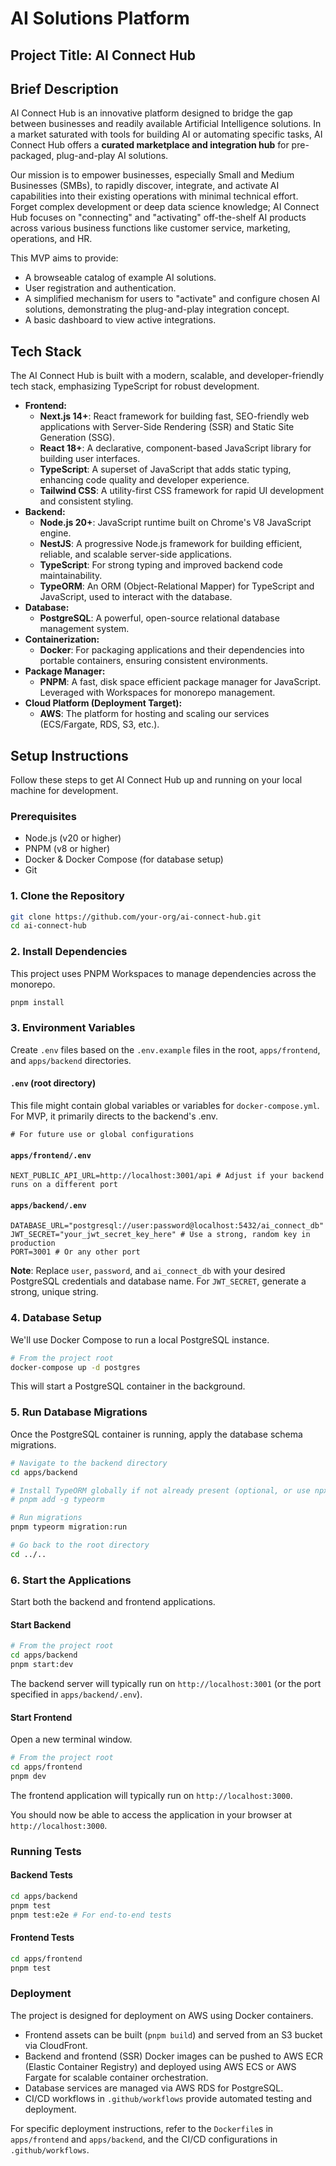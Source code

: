 # AI Solutions Platform

## Project Title: AI Connect Hub

## Brief Description

AI Connect Hub is an innovative platform designed to bridge the gap between businesses and readily available Artificial Intelligence solutions. In a market saturated with tools for building AI or automating specific tasks, AI Connect Hub offers a **curated marketplace and integration hub** for pre-packaged, plug-and-play AI solutions.

Our mission is to empower businesses, especially Small and Medium Businesses (SMBs), to rapidly discover, integrate, and activate AI capabilities into their existing operations with minimal technical effort. Forget complex development or deep data science knowledge; AI Connect Hub focuses on "connecting" and "activating" off-the-shelf AI products across various business functions like customer service, marketing, operations, and HR.

This MVP aims to provide:
*   A browseable catalog of example AI solutions.
*   User registration and authentication.
*   A simplified mechanism for users to "activate" and configure chosen AI solutions, demonstrating the plug-and-play integration concept.
*   A basic dashboard to view active integrations.

## Tech Stack

The AI Connect Hub is built with a modern, scalable, and developer-friendly tech stack, emphasizing TypeScript for robust development.

*   **Frontend:**
    *   **Next.js 14+**: React framework for building fast, SEO-friendly web applications with Server-Side Rendering (SSR) and Static Site Generation (SSG).
    *   **React 18+**: A declarative, component-based JavaScript library for building user interfaces.
    *   **TypeScript**: A superset of JavaScript that adds static typing, enhancing code quality and developer experience.
    *   **Tailwind CSS**: A utility-first CSS framework for rapid UI development and consistent styling.
*   **Backend:**
    *   **Node.js 20+**: JavaScript runtime built on Chrome's V8 JavaScript engine.
    *   **NestJS**: A progressive Node.js framework for building efficient, reliable, and scalable server-side applications.
    *   **TypeScript**: For strong typing and improved backend code maintainability.
    *   **TypeORM**: An ORM (Object-Relational Mapper) for TypeScript and JavaScript, used to interact with the database.
*   **Database:**
    *   **PostgreSQL**: A powerful, open-source relational database management system.
*   **Containerization:**
    *   **Docker**: For packaging applications and their dependencies into portable containers, ensuring consistent environments.
*   **Package Manager:**
    *   **PNPM**: A fast, disk space efficient package manager for JavaScript. Leveraged with Workspaces for monorepo management.
*   **Cloud Platform (Deployment Target):**
    *   **AWS**: The platform for hosting and scaling our services (ECS/Fargate, RDS, S3, etc.).

## Setup Instructions

Follow these steps to get AI Connect Hub up and running on your local machine for development.

### Prerequisites

*   Node.js (v20 or higher)
*   PNPM (v8 or higher)
*   Docker & Docker Compose (for database setup)
*   Git

### 1. Clone the Repository

```bash
git clone https://github.com/your-org/ai-connect-hub.git
cd ai-connect-hub
```

### 2. Install Dependencies

This project uses PNPM Workspaces to manage dependencies across the monorepo.

```bash
pnpm install
```

### 3. Environment Variables

Create `.env` files based on the `.env.example` files in the root, `apps/frontend`, and `apps/backend` directories.

#### `.env` (root directory)

This file might contain global variables or variables for `docker-compose.yml`. For MVP, it primarily directs to the backend's .env.

```
# For future use or global configurations
```

#### `apps/frontend/.env`

```
NEXT_PUBLIC_API_URL=http://localhost:3001/api # Adjust if your backend runs on a different port
```

#### `apps/backend/.env`

```
DATABASE_URL="postgresql://user:password@localhost:5432/ai_connect_db"
JWT_SECRET="your_jwt_secret_key_here" # Use a strong, random key in production
PORT=3001 # Or any other port
```
**Note**: Replace `user`, `password`, and `ai_connect_db` with your desired PostgreSQL credentials and database name. For `JWT_SECRET`, generate a strong, unique string.

### 4. Database Setup

We'll use Docker Compose to run a local PostgreSQL instance.

```bash
# From the project root
docker-compose up -d postgres
```
This will start a PostgreSQL container in the background.

### 5. Run Database Migrations

Once the PostgreSQL container is running, apply the database schema migrations.

```bash
# Navigate to the backend directory
cd apps/backend

# Install TypeORM globally if not already present (optional, or use npx)
# pnpm add -g typeorm

# Run migrations
pnpm typeorm migration:run

# Go back to the root directory
cd ../..
```

### 6. Start the Applications

Start both the backend and frontend applications.

#### Start Backend

```bash
# From the project root
cd apps/backend
pnpm start:dev
```
The backend server will typically run on `http://localhost:3001` (or the port specified in `apps/backend/.env`).

#### Start Frontend

Open a new terminal window.

```bash
# From the project root
cd apps/frontend
pnpm dev
```
The frontend application will typically run on `http://localhost:3000`.

You should now be able to access the application in your browser at `http://localhost:3000`.

### Running Tests

#### Backend Tests

```bash
cd apps/backend
pnpm test
pnpm test:e2e # For end-to-end tests
```

#### Frontend Tests

```bash
cd apps/frontend
pnpm test
```

### Deployment

The project is designed for deployment on AWS using Docker containers.
*   Frontend assets can be built (`pnpm build`) and served from an S3 bucket via CloudFront.
*   Backend and frontend (SSR) Docker images can be pushed to AWS ECR (Elastic Container Registry) and deployed using AWS ECS or AWS Fargate for scalable container orchestration.
*   Database services are managed via AWS RDS for PostgreSQL.
*   CI/CD workflows in `.github/workflows` provide automated testing and deployment.

For specific deployment instructions, refer to the `Dockerfile`s in `apps/frontend` and `apps/backend`, and the CI/CD configurations in `.github/workflows`.
